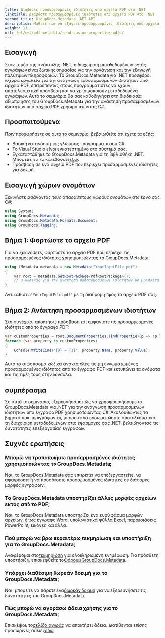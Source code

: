 ```yaml
---
title: Διαβάστε προσαρμοσμένες ιδιότητες από αρχεία PDF στο .NET
linktitle: Διαβάστε προσαρμοσμένες ιδιότητες από αρχεία PDF στο .NET
second_title: GroupDocs.Metadata .NET API
description: Μάθετε πώς να εξάγετε προσαρμοσμένες ιδιότητες από αρχεία PDF χρησιμοποιώντας το GroupDocs.Metadata για .NET. Βουτήξτε στη διαχείριση μεταδεδομένων εγγράφων με C#.
weight: 11
url: /el/net/pdf-metadata/read-custom-properties-pdfs/
---
```

## Εισαγωγή
Στον τομέα της ανάπτυξης .NET, η διαχείριση μεταδεδομένων εντός εγγράφων είναι ζωτικής σημασίας για την οργάνωση και την εξαγωγή πολύτιμων πληροφοριών. Το GroupDocs.Metadata για .NET προσφέρει ισχυρά εργαλεία για την ανάγνωση προσαρμοσμένων ιδιοτήτων από αρχεία PDF, επιτρέποντας στους προγραμματιστές να έχουν αποτελεσματική πρόσβαση και να χρησιμοποιούν μεταδεδομένα εγγράφων. Αυτό το σεμινάριο θα σας καθοδηγήσει στη διαδικασία αξιοποίησης του GroupDocs.Metadata για την ανάκτηση προσαρμοσμένων ιδιοτήτων από αρχεία PDF χρησιμοποιώντας C#.
## Προαπαιτούμενα
Πριν προχωρήσετε σε αυτό το σεμινάριο, βεβαιωθείτε ότι έχετε τα εξής:
- Βασική κατανόηση της γλώσσας προγραμματισμού C#.
- Το Visual Studio είναι εγκατεστημένο στο σύστημά σας.
- Εγκαταστάθηκε το GroupDocs.Metadata για τη βιβλιοθήκη .NET. Μπορείτε να το κατεβάσετε[εδώ](https://releases.groupdocs.com/metadata/net/).
- Πρόσβαση σε ένα αρχείο PDF που περιέχει προσαρμοσμένες ιδιότητες για δοκιμή.

## Εισαγωγή χώρων ονομάτων
Ξεκινήστε εισάγοντας τους απαραίτητους χώρους ονομάτων στο έργο σας C#:
```csharp
using System;
using GroupDocs.Metadata;
using GroupDocs.Metadata.Formats.Document;
using GroupDocs.Tagging;
```
## Βήμα 1: Φορτώστε το αρχείο PDF
Για να ξεκινήσετε, φορτώστε το αρχείο PDF που περιέχει τις προσαρμοσμένες ιδιότητες χρησιμοποιώντας το GroupDocs.Metadata:
```csharp
using (Metadata metadata = new Metadata("YourInputFile.pdf"))
{
    var root = metadata.GetRootPackage<PdfRootPackage>();
    // Ο κώδικας για την ανάκτηση προσαρμοσμένων ιδιοτήτων θα βρίσκεται εδώ.
}
```
 Αντικαθιστώ`"YourInputFile.pdf"` με τη διαδρομή προς το αρχείο PDF σας.
## Βήμα 2: Ανάκτηση προσαρμοσμένων ιδιοτήτων
Στη συνέχεια, αποκτήστε πρόσβαση και εμφανίστε τις προσαρμοσμένες ιδιότητες από το έγγραφο PDF:
```csharp
var customProperties = root.DocumentProperties.FindProperties(p => !p.Tags.Contains(Tags.Document.BuiltIn));
foreach (var property in customProperties)
{
    Console.WriteLine("{0} = {1}", property.Name, property.Value);
}
```
Αυτό το απόσπασμα κώδικα ανακτά όλες τις μη ενσωματωμένες προσαρμοσμένες ιδιότητες από το έγγραφο PDF και εκτυπώνει τα ονόματα και τις τιμές τους στην κονσόλα.

## συμπέρασμα
Σε αυτό το σεμινάριο, εξερευνήσαμε πώς να χρησιμοποιήσουμε το GroupDocs.Metadata για .NET για την ανάγνωση προσαρμοσμένων ιδιοτήτων από έγγραφα PDF χρησιμοποιώντας C#. Ακολουθώντας τα βήματα που περιγράφονται, μπορείτε να ενσωματώσετε αποτελεσματικά τη διαχείριση μεταδεδομένων στις εφαρμογές σας .NET, βελτιώνοντας τις δυνατότητες επεξεργασίας εγγράφων.

## Συχνές ερωτήσεις
### Μπορώ να τροποποιήσω προσαρμοσμένες ιδιότητες χρησιμοποιώντας το GroupDocs.Metadata;
Ναι, το GroupDocs.Metadata σάς επιτρέπει να επεξεργαστείτε, να αφαιρέσετε ή να προσθέσετε προσαρμοσμένες ιδιότητες σε διάφορες μορφές εγγράφων.
### Το GroupDocs.Metadata υποστηρίζει άλλες μορφές αρχείων εκτός από το PDF;
Ναι, το GroupDocs.Metadata υποστηρίζει ένα ευρύ φάσμα μορφών αρχείων, όπως έγγραφα Word, υπολογιστικά φύλλα Excel, παρουσιάσεις PowerPoint, εικόνες και άλλα.
### Πού μπορώ να βρω περαιτέρω τεκμηρίωση και υποστήριξη για το GroupDocs.Metadata;
 Αναφέρομαι στο[τεκμηρίωση](https://tutorials.groupdocs.com/metadata/net/) για ολοκληρωμένη ενημέρωση. Για πρόσθετη υποστήριξη, επισκεφθείτε το[Φόρουμ GroupDocs.Metadata](https://forum.groupdocs.com/c/metadata/14).
### Υπάρχει διαθέσιμη δωρεάν δοκιμή για το GroupDocs.Metadata;
 Ναι, μπορείτε να πάρετε ένα[δωρεάν δοκιμή](https://releases.groupdocs.com/) για να εξερευνήσετε τις δυνατότητες του GroupDocs.Metadata.
### Πώς μπορώ να αγοράσω άδεια χρήσης για το GroupDocs.Metadata;
 Επισκέψου το[σελίδα αγοράς](https://purchase.groupdocs.com/buy) να αποκτήσει άδεια. Διατίθενται επίσης προσωρινές άδειες[εδώ](https://purchase.groupdocs.com/temporary-license/).